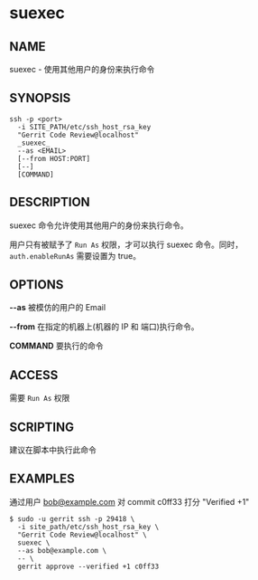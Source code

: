 # suexec

## NAME
suexec - 使用其他用户的身份来执行命令

## SYNOPSIS
```
ssh -p <port>
  -i SITE_PATH/etc/ssh_host_rsa_key
  "Gerrit Code Review@localhost"
  _suexec_
  --as <EMAIL>
  [--from HOST:PORT]
  [--]
  [COMMAND]
```

## DESCRIPTION
suexec 命令允许使用其他用户的身份来执行命令。

用户只有被赋予了 `Run As` 权限，才可以执行 suexec 命令。同时，`auth.enableRunAs` 需要设置为 true。

## OPTIONS

**--as**
	被模仿的用户的 Email 

**--from**
	在指定的机器上(机器的 IP 和 端口)执行命令。

**COMMAND**
	要执行的命令

## ACCESS
需要 `Run As` 权限

## SCRIPTING
建议在脚本中执行此命令

## EXAMPLES

通过用户 bob@example.com 对 commit c0ff33 打分 "Verified +1"
```
$ sudo -u gerrit ssh -p 29418 \
  -i site_path/etc/ssh_host_rsa_key \
  "Gerrit Code Review@localhost" \
  suexec \
  --as bob@example.com \
  -- \
  gerrit approve --verified +1 c0ff33
```

